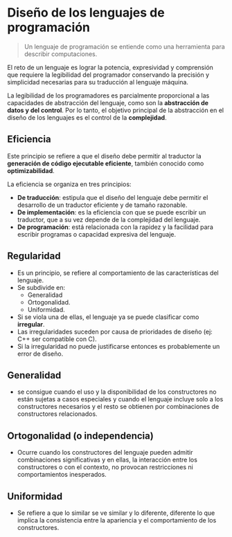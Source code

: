 # Diseño de los lenguajes de programación

> Un lenguaje de programación se entiende como una herramienta para describir computaciones.

El reto de un lenguaje es lograr la potencia, expresividad y comprensión que requiere la legibilidad del programador conservando la precisión y simplicidad necesarias para su traducción al lenguaje máquina.

La legibilidad de los programadores es parcialmente proporcional a las capacidades de abstracción del lenguaje, como son la **abstracción de datos y del control**. Por lo tanto, el objetivo principal de la abstracción en el diseño de los lenguajes es el control de la **complejidad**.

## Eficiencia

Este principio se refiere a que el diseño debe permitir al traductor la **generación de código ejecutable eficiente**, también conocido como **optimizabilidad**.

La eficiencia se organiza en tres principios:

- **De traducción**: estipula que el diseño del lenguaje debe permitir el desarrollo de un traductor eficiente y de tamaño razonable.
- **De implementación**: es la eficiencia con que se puede escribir un traductor, que a su vez depende de la complejidad del lenguaje.
- **De programación**: está relacionada con la rapidez y la facilidad para escribir programas o capacidad expresiva del lenguaje.

## Regularidad

- Es un principio, se refiere al comportamiento de las características del lenguaje.
- Se subdivide en:
  - Generalidad
  - Ortogonalidad.
  - Uniformidad.
- Si se viola una de ellas, el lenguaje ya se puede clasificar como **irregular**.
- Las irregularidades suceden por causa de prioridades de diseño (ej: C++ ser compatible con C).
- Si la irregularidad no puede justificarse entonces es probablemente un error de diseño.

## Generalidad

- se consigue cuando el uso y la disponibilidad de los constructores no están sujetas a casos especiales y cuando el lenguaje incluye solo a los constructores necesarios y el resto se obtienen por combinaciones de constructores relacionados.

## Ortogonalidad (o independencia)

- Ocurre cuando los constructores del lenguaje pueden admitir combinaciones significativas y en ellas, la interacción entre los constructores o con el contexto, no provocan restricciones ni comportamientos inesperados.

## Uniformidad

- Se refiere a que lo similar se ve similar y lo diferente, diferente lo que implica la consistencia entre la apariencia y el comportamiento de los constructores.
